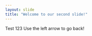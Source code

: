 ```yaml
---
layout: slide
title: "Welcome to our second slide!"
---
```

Test 123
Use the left arrow to go back!
